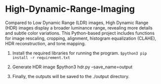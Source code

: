 # High-Dynamic-Range-Imaging
Compared to Low Dynamic Range (LDR) images, High Dynamic Range (HDR) images display a broader luminance range, revealing more details and subtle color variations. This Python-based project includes functions for image rescaling, cropping, alignment, histogram equalization (CLAHE), HDR reconstruction, and tone mapping.

1. Install the required libraries for running the program.
`$python3 pip install -r requirement.txt`

2. Generate HDR image 
$python3 hdr.py –save_name=output

3. Finally, the outputs will be saved to the ./output directory.
